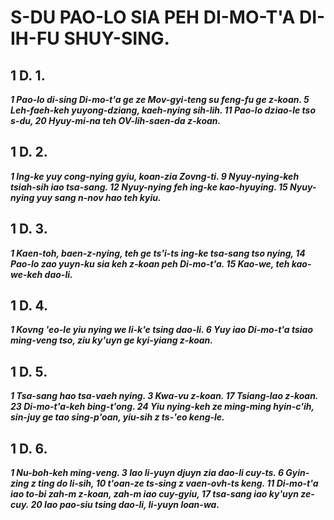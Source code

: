 # S-DU PAO-LO SIA PEH DI-MO-T'A DI-IH-FU SHUY-SING.

## 1 D. 1.

**_1 Pao-lo di-sing Di-mo-t'a ge ze Mov-gyi-teng su feng-fu ge z-koan. 5 Leh-faeh-keh yuyong-dziang, kaeh-nying sih-lih. 11 Pao-lo dziao-le tso s-du, 20 Hyuy-mi-na teh OV-lih-saen-da z-koan._**

## 1 D. 2.

**_1 Ing-ke yuy cong-nying gyiu, koan-zia Zovng-ti. 9 Nyuy-nying-keh tsiah-sih iao tsa-sang. 12 Nyuy-nying feh ing-ke kao-hyuying. 15 Nyuy-nying yuy sang n-nov hao teh kyiu._**

## 1 D. 3.

**_1 Kaen-toh, baen-z-nying, teh ge ts'i-ts ing-ke tsa-sang tso nying, 14 Pao-lo zao yuyn-ku sia keh z-koan peh Di-mo-t'a. 15 Kao-we, teh kao-we-keh dao-li._**

## 1 D. 4.

**_1 Kovng 'eo-le yiu nying we li-k'e tsing dao-li. 6 Yuy iao Di-mo-t'a tsiao ming-veng tso, ziu ky'uyn ge kyi-yiang z-koan._**

## 1 D. 5.

**_1 Tsa-sang hao tsa-vaeh nying. 3 Kwa-vu z-koan. 17 Tsiang-lao z-koan. 23 Di-mo-t'a-keh bing-t'ong. 24 Yiu nying-keh ze ming-ming hyin-c'ih, sin-juy ge tao sing-p'oan, yiu-sih z ts-'eo keng-le._**

## 1 D. 6.

**_1 Nu-boh-keh ming-veng. 3 Iao li-yuyn djuyn zia dao-li cuy-ts. 6 Gyin-zing z ting do li-sih, 10 t'oan-ze ts-sing z vaen-ovh-ts keng. 11 Di-mo-t'a iao to-bi zah-m z-koan, zah-m iao cuy-gyiu, 17 tsa-sang iao ky'uyn ze-cuy. 20 Iao pao-siu tsing dao-li, li-yuyn loan-wa._**











